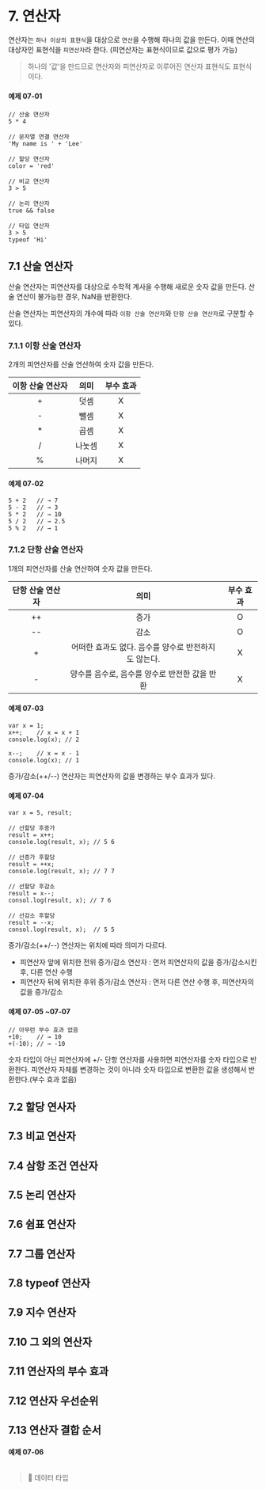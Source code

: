 # 7. 연산자
연산자는 `하나 이상의 표현식`을 대상으로 `연산`을 수행해 하나의 값을 만든다.
이때 연산의 대상자인 표현식을 `피연산자`라 한다. (피연산자는 표현식이므로 값으로 평가 가능)
> 하나의 '값'을 만드므로 연산자와 피연산자로 이루어진 연산자 표현식도 표현식이다.

#### 예제 07-01
```
// 산술 연산자
5 * 4

// 문자열 연결 연산자
'My name is ' + 'Lee'

// 할당 연산자
color = 'red'

// 비교 연산자
3 > 5

// 논리 연산자
true && false

// 타입 연산자
3 > 5
typeof 'Hi'
```

## 7.1 산술 연산자
산술 연산자는 피연산자를 대상으로 수학적 계사을 수행해 새로운 숫자 값을 만든다.
산술 연산이 불가능한 경우, NaN을 반환한다.

산술 연산자는 피연산자의 개수에 따라 `이항 산술 연산자`와 `단항 산술 연산자`로 구분할 수 있다.
### 7.1.1 이항 산술 연산자
2개의 피연산자를 산술 연산하여 숫자 값을 만든다.

|이항 산술 연산자|의미|부수 효과|
|:---:|:----:|:---:|
|+|덧셈|X|
|-|뺄셈|X|
|*|곱셈|X|
|/|나눗셈|X|
|%|나머지|X|

#### 예제 07-02
```
5 + 2   // → 7
5 - 2   // → 3
5 * 2   // → 10
5 / 2   // → 2.5
5 % 2   // → 1
```

### 7.1.2 단항 산술 연산자
1개의 피연산자를 산술 연산하여 숫자 값을 만든다.

|단항 산술 연산자|의미|부수 효과|
|:---:|:----:|:---:|
|++|증가|O|
|--|감소|O|
|+|어떠한 효과도 없다. 음수를 양수로 반전하지도 않는다.|X|
|-|양수를 음수로, 음수를 양수로 반전한 값을 반환|X|

#### 예제 07-03
```
var x = 1;
x++;    // x = x + 1
console.log(x); // 2

x--;    // x = x - 1
console.log(x); // 1
```
증가/감소(++/--) 연산자는 피연산자의 값을 변경하는 부수 효과가 있다.

#### 예제 07-04
```
var x = 5, result;

// 선할당 후증가
result = x++;
console.log(result, x); // 5 6

// 선증가 후할당
result = ++x;
console.log(result, x); // 7 7

// 선할당 후감소
result = x--;
consol.log(result, x); // 7 6

// 선감소 후할당
result = --x;
consol.log(result, x);  // 5 5
```
증가/감소(++/--) 연산자는 위치에 따라 의미가 다르다.

- 피연산자 앞에 위치한 전위 증가/감소 연산자 : 먼저 피연산자의 값을 증가/감소시킨 후, 다른 연산 수행
- 피연산자 뒤에 위치한 후위 증가/감소 연산자 : 먼저 다른 연산 수행 후, 피연산자의 값을 증가/감소

#### 예제 07-05 ~07-07
```
// 아무런 부수 효과 없음
+10;    // → 10
+(-10); // → -10
```
숫자 타입이 아닌 피연산자에 +/- 단항 연산자를 사용하면 피연산자를 숫자 타입으로 반환한다.
피연산자 자체를 변경하는 것이 아니라 숫자 타입으로 변환한 값을 생성해서 반환한다.(부수 효과 없음)

## 7.2 할당 연사자
## 7.3 비교 연산자
## 7.4 삼항 조건 연산자
## 7.5 논리 연산자
## 7.6 쉼표 연산자
## 7.7 그룹 연산자
## 7.8 typeof 연산자
## 7.9 지수 연산자
## 7.10 그 외의 연산자
## 7.11 연산자의 부수 효과
## 7.12 연산자 우선순위
## 7.13 연산자 결합 순서

#### 예제 07-06
```
```

> 📝 데이터 타입 <br>